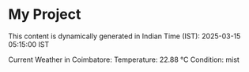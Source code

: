 # My Project

This content is dynamically generated in Indian Time (IST): 2025-03-15 05:15:00 IST


Current Weather in Coimbatore:
Temperature: 22.88 °C
Condition: mist
